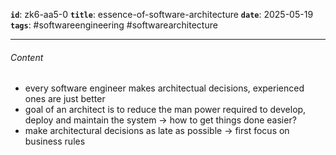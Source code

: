 **`id`**: zk6-aa5-0
**`title`**: essence-of-software-architecture
**`date`**: 2025-05-19
**`tags`**: #softwareengineering #softwarearchitecture

---

###### Content

-   every software engineer makes architectual decisions, experienced ones are just better
-   goal of an architect is to reduce the man power required to develop, deploy and maintain the system -> how to get things done easier?
-   make architectural decisions as late as possible -> first focus on business rules
